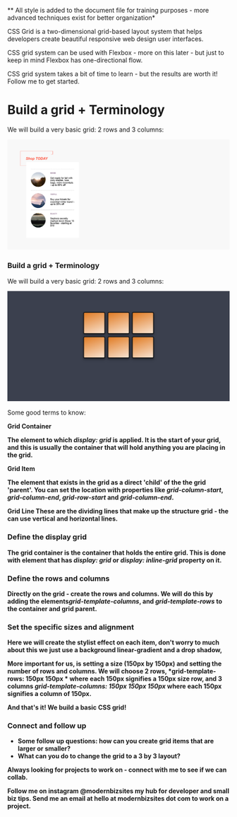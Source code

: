

** All style is added to the document file for training purposes - more advanced techniques exist for better organization* 

CSS Grid is a two-dimensional grid-based layout system that helps developers create beautiful responsive web design user interfaces. 

CSS grid system can be used with Flexbox - more on this later - but just to keep
in mind Flexbox has one-directional flow. 

CSS grid system takes a bit of time to learn - but the results are worth it! 
Follow me to get started.

# Build a grid + Terminology 

We will build a very basic grid: 2 rows and 3 columns:

![Screenshot](https://github.com/thesparrow/border-box/blob/main/img/border-box.png?raw=true)


### Build a grid + Terminology 

We will build a very basic grid: 2 rows and 3 columns:

![Screenshot](https://github.com/thesparrow/css-basic-grid/blob/main/img/css-basic-grid.png?raw=true)

Some good terms to know: 

<strong> Grid Container <strong> 

The element to which *display: grid* is applied. It is the start of your grid, and this is usually the container that will hold anything you are placing in the grid. 

<strong> Grid Item <strong> 

The element that exists in the grid as a direct 'child' of the the grid 'parent'. You can set the location with properties like *grid-column-start*, *grid-column-end*, *grid-row-start* and *grid-column-end*. 

<strong> Grid Line <strong> 
These are the dividing lines that make up the structure grid - the can use vertical and horizontal lines. 


### Define the display grid  

The grid container is the container that holds the entire grid. This is done with element that has *display: grid* or *display: inline-grid* property on it.

### Define the rows and columns 

Directly on the grid - create the rows and columns. We will do this by adding the elements*grid-template-columns*, and *grid-template-rows* to the container and grid parent. 

### Set the specific sizes and alignment 

Here we will create the stylist effect on each item, don't worry to much about this we just use a background linear-gradient and a drop shadow,

More important for us, is setting a size (150px by 150px) and setting the number of rows and columns. We will choose 2 rows, *grid-template-rows: 150px 150px * where each 150px signifies a 150px size row, and 3 columns *grid-template-columns: 150px 150px 150px* where each 150px signifies a column of 150px. 

And that's it! We build a basic CSS grid! 

### Connect and follow up 

* Some follow up questions: how can you create grid items that are larger or smaller? 
* What can you do to change the grid to a 3 by 3 layout? 


Always looking for projects to work on - connect with me to see if we 
can collab.

Follow me on instagram @modernbizsites my hub for developer and small biz tips.
Send me an email at hello at modernbizsites dot com to work on a project.